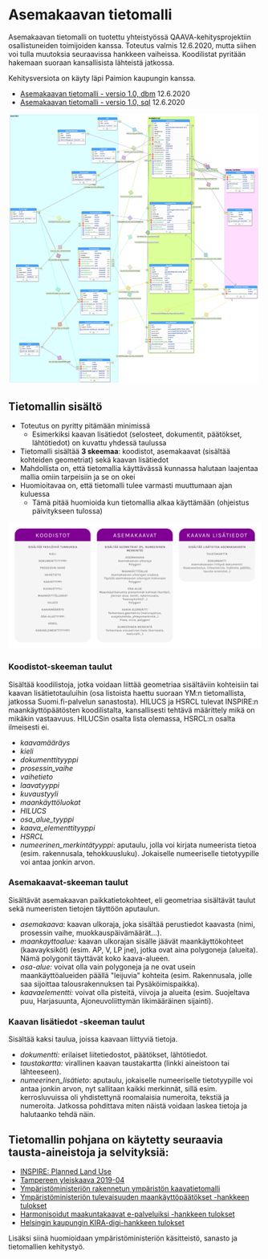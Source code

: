 # Asemakaavan tietomalli

Asemakaavan tietomalli on tuotettu yhteistyössä QAAVA-kehitysprojektiin osallistuneiden toimijoiden kanssa. Toteutus valmis 12.6.2020, mutta siihen voi tulla muutoksia seuraavissa hankkeen vaiheissa. Koodilistat pyritään hakemaan suoraan kansallisista lähteistä jatkossa. 

Kehitysversiota on käyty läpi Paimion kaupungin kanssa.
- [Asemakaavan tietomalli - versio 1.0, dbm](tietomalli_luonnos.dbm) 12.6.2020
- [Asemakaavan tietomalli - versio 1.0, sql](tietomalli_luonnos.sql) 12.6.2020

<img src="tietomalli_luonnos.png" width="500"/>

## Tietomallin sisältö

- Toteutus on pyritty pitämään minimissä
    - Esimerkiksi kaavan lisätiedot (selosteet, dokumentit, päätökset, lähtötiedot) on kuvattu yhdessä taulussa
- Tietomalli sisältää **3 skeemaa**: koodistot, asemakaavat (sisältää kohteiden geometriat) sekä kaavan lisätiedot
- Mahdollista on, että tietomallia käyttävässä kunnassa halutaan laajentaa mallia omiin tarpeisiin ja se on okei
- Huomioitavaa on, että tietomalli tulee varmasti muuttumaan ajan kuluessa
    - Tämä pitää huomioida kun tietomallia alkaa käyttämään (ohjeistus päivitykseen tulossa)

<img src="asemakaavan_tietomalli_graafinen.png" width="800">

### Koodistot-skeeman taulut

Sisältää koodilistoja, jotka voidaan liittää geometriaa sisältäviin kohteisiin tai kaavan lisätietotauluihin (osa listoista haettu suoraan YM:n tietomallista, jatkossa Suomi.fi-palvelun sanastosta). HILUCS ja HSRCL tulevat INSPIRE:n maankäyttöpäätösten koodilistalta, kansallisesti tehtävä määrittely mikä on mikäkin vastaavuus. HILUCSin osalta lista olemassa, HSRCL:n osalta ilmeisesti ei.

- *kaavamääräys*
- *kieli*
- *dokumenttityyppi*
- *prosessin_vaihe*
- *vaihetieto*
- *laavatyyppi*
- *kuvaustyyli*
- *maankäyttöluokat*
- *HILUCS*
- *osa_alue_tyyppi*
- *kaava_elementtityyppi*
- *HSRCL*
- *numeerinen_merkintätyyppi*: aputaulu, jolla voi kirjata numeerista tietoa (esim. rakennusala, tehokkuusluku). Jokaiselle numeeriselle tietotyypille voi antaa jonkin arvon. 

### Asemakaavat-skeeman taulut

Sisältävät asemakaavan paikkatietokohteet, eli geometriaa sisältävät taulut sekä numeeristen tietojen täyttöön aputaulun.

- *asemakaava:* kaavan ulkoraja, joka sisältää perustiedot kaavasta (nimi, prosessin vaihe, muokkauspäivämäärät...).
- *maankayttoalue:* kaavan ulkorajan sisälle jäävät maankäyttökohteet (kaavayksiköt) (esim. AP, V, LP jne), jotka ovat aina polygoneja (alueita). Nämä polygonit täyttävät koko kaava-alueen.
- *osa-alue:* voivat olla vain polygoneja ja ne ovat usein maankäyttöalueiden päällä "leijuvia" kohteita (esim. Rakennusala, jolle saa sijoittaa talousrakennuksen tai Pysäköimispaikka).
- *kaavaelementti:* voivat olla pisteitä, viivoja ja alueita (esim. Suojeltava puu, Harjasuunta, Ajoneuvoliittymän likimääräinen sijainti).

### Kaavan lisätiedot -skeeman taulut

Sisältää kaksi taulua, joissa kaavaan liittyviä tietoja. 

- *dokumentti:* erilaiset liitetiedostot, päätökset, lähtötiedot.
- *taustakartta:* virallinen kaavan taustakartta (linkki aineistoon tai lähteeseen).
- *numeerinen_lisätieto*: aputaulu, jokaiselle numeeriselle tietotyypille voi antaa jonkin arvon, nyt sallitaan kaikki merkinnät, sillä esim. kerrosluvuissa oli yhdistettynä roomalaisia numeroita, tekstiä ja numeroita. Jatkossa pohdittava miten näistä voidaan laskea tietoja ja halutaanko tehdä näin. 


## Tietomallin pohjana on käytetty seuraavia tausta-aineistoja ja selvityksiä:

- [INSPIRE: Planned Land Use](https://inspire.ec.europa.eu/data-model/approved/r4618-ir/html/index.htm?goto=2:3:10:1:4:8445)
- [Tampereen yleiskaava 2019-04](https://github.com/GispoCoding/Tampere-KDYK/blob/master/database_model/)
- [Ympäristöministeriön rakennetun ympäristön kaavatietomalli](https://github.com/YM-rakennettu-ymparisto/kaavatietomalli/blob/master/uml/Kaavoituksen_kansallinen_tietomalli_14062019.pdf)
- [Ympäristöministeriön tulevaisuuden maankäyttöpäätökset -hankkeen tulokset](http://julkaisut.valtioneuvosto.fi/handle/10024/162107)
- [Harmonisoidut maakuntakaavat e-palveluiksi -hankkeen tulokset](https://www.lounaistieto.fi/maakuntakaavat/)
- [Helsingin kaupungin KIRA-digi-hankkeen tulokset](https://www.avoindata.fi/data/fi/dataset/kiradigi_helsingin-asemakaavat-yhteisena-tietovarantona/resource/0e35451b-862e-4a1a-b3f9-15f03db7466b?inner_span=True)

Lisäksi siinä huomioidaan ympäristöministeriön käsitteistö, sanasto ja tietomallien kehitystyö. 
